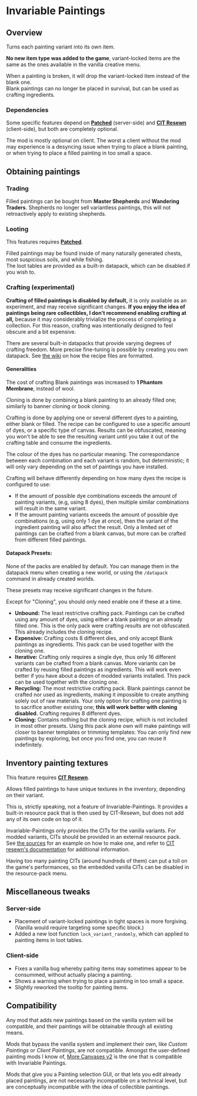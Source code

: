 # Invariable Paintings

## Overview
Turns each painting variant into its own item.

**No new item type was added to the game**, variant-locked items are the same as the ones available in the vanilla creative menu.

When a painting is broken, it will drop the variant-locked item instead of the blank one.  
Blank paintings can no longer be placed in survival, but can be used as crafting ingredients.

### Dependencies
Some specific features depend on **[Patched](https://modrinth.com/mod/patched)** (server-side) and **[CIT Resewn](https://modrinth.com/mod/cit-resewn)** (client-side), but both are completely optional.

The mod is mostly optional on client. The worst a client without the mod may experience is a desyncing issue when trying to place a blank painting, or when trying to place a filled painting in too small a space.

## Obtaining paintings
### Trading
Filled paintings can be bought from **Master Shepherds** and **Wandering Traders**. Shepherds no longer sell variantless paintings, this will not retroactively apply to existing shepherds.

### Looting
This features requires **[Patched](https://modrinth.com/mod/patched)**.

Filled paintings may be found inside of many naturally generated chests, most suspicious soils, and while fishing.  
The loot tables are provided as a built-in datapack, which can be disabled if you wish to.

### Crafting (experimental)
**Crafting of filled paintings is disabled by default,** it is only available as an experiment, and may receive significant changes. **If you enjoy the idea of paintings being rare collectibles, I don't recommend enabling crafting at all,** because it may considerably trivialize the process of completing a collection. For this reason, crafting was intentionally designed to feel obscure and a bit expensive.

There are several built-in datapacks that provide varying degrees of crafting freedom. More precise fine-tuning is possible by creating you own datapack. See [the wiki](https://github.com/Estecka/mc-invariable-paintings/wiki/Painting-Creation-Recipe) on how the recipe files are formatted.

#### Generalities
The cost of crafting Blank paintings was increased to **1 Phantom Membrane**, instead of wool.

Cloning is done by combining a blank painting to an already filled one; similarly to banner cloning or book cloning.

Crafting is done by applying one or several different dyes to a painting, either blank or filled. The recipe can be configured to use a specific amount of dyes, or a specific type of canvas. Results can be obfuscated, meaning you won't be able to see the resulting variant until you take it out of the crafting table and consume the ingredients.

The colour of the dyes has no particular meaning. The correspondance between each combination and each variant is random, but deterministic; it will only vary depending on the set of paintings you have installed.

Crafting will behave differently depending on how many dyes the recipe is configured to use:
- If the amount of possible dye combinations exceeds the amount of painting variants, (e.g, using 8 dyes), then multiple similar combinations will result in the same variant.
- If the amount painting variants exceeds the amount of possible dye combinations (e.g, using only 1 dye at once), then the variant of the ingredient painting will also affect the result. Only a limited set of paintings can be crafted from a blank canvas, but more can be crafted from different filled paintings.


#### Datapack Presets:

None of the packs are enabled by default.
You can manage them in the datapack menu when creating a new world, or using the `/datapack` command in already created worlds.

These presets may receive significant changes in the future.

Except for "Cloning", you should only need enable one if these at a time.

- **Unbound:** The least restrictive crafting pack. Paintings can be crafted using any amount of dyes, using either a blank painting or an already filled one. This is the only pack were crafting results are not obfuscated. This already includes the cloning recipe.
- **Expensive:** Crafting costs 8 different dies, and only accept Blank paintings as ingredients.
This pack can be used together with the cloning one.
- **Iterative:** Crafting only requires a single dye, thus only 16 different variants can be crafted from a blank canvas. More variants can be crafted by reusing filled paintings as ingredients. This will work even better if you have about a dozen of modded variants installed.
This pack can be used together with the cloning one.
- **Recycling:** The most restrictive crafting pack. Blank paintings cannot be crafted nor used as ingredients, making it impossible to create anything solely out of raw materials. Your only option for crafting one painting is to sacrifice another existing one; **this will work better with cloning disabled.** Crafting requires 8 different dyes.
- **Cloning:** Contains nothing but the cloning recipe, which is not included in most other presets. Using this pack alone own will make paintings will closer to banner templates or trimming templates: You can only find new paintings by exploring, but once you find one, you can reuse it indefinitely.

## Inventory painting textures
This feature requires **[CIT Resewn](https://modrinth.com/mod/cit-resewn)**.

Allows filled paintings to have unique textures in the inventory, depending on their variant.

This is, strictly speaking, not a feature of Invariable-Paintings. It provides a built-in resource pack that is then used by CIT-Resewn, but does not add any of its own code on top of it.

Invariable-Paintings only provides the CITs for the vanilla variants. For modded variants, CITs should be provided in an external resource pack. See [the sources](https://github.com/Estecka/mc-invariable-paintings/tree/HEAD/src/client/resources/resourcepacks/vanilla-cit) for an example on how to make one, and refer to [CIT resewn's documentation](https://citresewn.shcm.io/) for additional information.

Having too many painting CITs (around hundreds of them) can put a toll on the game's performances, so the embedded vanilla CITs can be disabled in the resource-pack menu.


## Miscellaneous tweaks
### Server-side
- Placement of variant-locked paintings in tight spaces is more forgiving. (Vanilla would require targeting some specific block.)
- Added a new loot function `lock_variant_randomly`, which can applied to painting items in loot tables.

### Client-side
- Fixes a vanilla bug whereby paiting items may sometimes appear to be consummed, without actually placing a painting.
- Shows a warning when trying to place a painting in too small a space.
- Slightly reworked the tooltip for painting items.


## Compatibility
Any mod that adds new paintings based on the vanilla system will be compatible, and their paintings will be obtainable through all existing  means.

Mods that bypass the vanilla system and implement their own, like _Custom Paintings_ or _Client Paintings_, are not compatible. Amongst the user-defined painting mods I know of, [More Canvases v2](https://modrinth.com/mod/more-canvases) is the one that is compatible with Invariable Paintings.

Mods that give you a Painting selection GUI, or that lets you edit already placed paintings, are not necessarily incompatible on a technical level, but are conceptually incompatible with the idea of collectible paintings.
